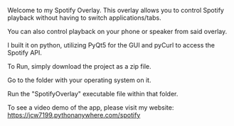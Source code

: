 Welcome to my Spotify Overlay. This overlay allows you to control Spotify playback without having to switch applications/tabs. 

You can also control playback on your phone or speaker from said overlay.

I built it on python, utilizing PyQt5 for the GUI and pyCurl to access the Spotify API.

To Run, simply download the project as a zip file. 

Go to the folder with your operating system on it.

Run the "SpotifyOverlay" executable file within that folder.

To see a video demo of the app, please visit my website: https://jcw7199.pythonanywhere.com/spotify
